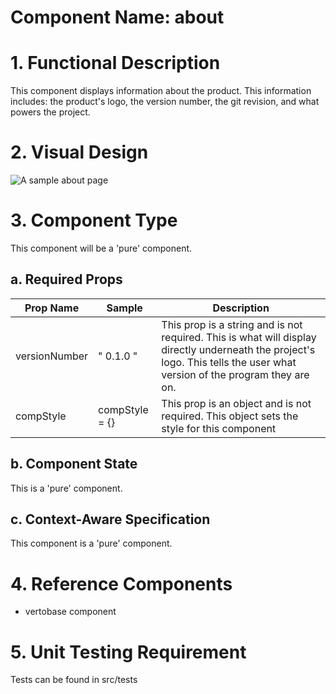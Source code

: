 # Component Name: about #
# 1. Functional Description #

This component displays information about the product. This information includes: the product's logo, the version number, the git revision, and what powers the project.

# 2. Visual Design #

![A sample about page](https://raw.githubusercontent.com/star2star/react-verto-communicator/master/documents/img/about-img.png)

# 3. Component Type #

This component will be a 'pure' component.

## a. Required Props ##

| Prop Name | Sample | Description |
| ------------ | ------------- | ------------- |
| versionNumber | " 0.1.0 " | This prop is a string and is not required. This is what will display directly underneath the project's logo. This tells the user what version of the program they are on.|
| compStyle | compStyle = {} | This prop is an object and is not required. This object sets the style for this component |

## b. Component State ##

This is a 'pure' component.

## c. Context-Aware Specification ##

This component is a 'pure' component.

# 4. Reference Components #

* vertobase component

# 5. Unit Testing Requirement #

 Tests can be found in src/tests
